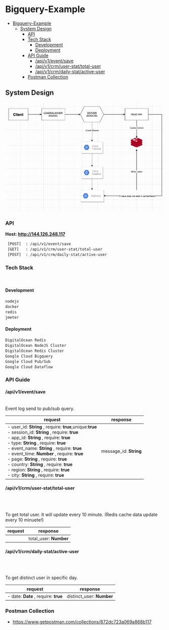 # Bigquery-Example

- [Bigquery-Example](#bigquery-example)
  * [System Design](#system-design)
    + [API](#api)
    + [Tech Stack](#tech-stack)
      - [Development](#development)
      - [Deployment](#deployment)
    + [API Guide](#api-guide)
      - [/api/v1/event/save](#-api-v1-event-save)
      - [/api/v1/crm/user-stat/total-user](#-api-v1-crm-user-stat-total-user)
      - [/api/v1/crm/daily-stat/active-user](#-api-v1-crm-daily-stat-active-user)
    + [Postman Collection](#postman-collection)




## System Design 


![](/docs/images/design.png)

### API 
**Host: http://144.126.248.117** 

```bash
 [POST]  : /api/v1/event/save
 [GET]   : /api/v1/crm/user-stat/total-user
 [POST]  : /api/v1/crm/daily-stat/active-user
```

### Tech Stack

<br/>

#### Development
```bash
nodejs
docker
redis
jmeter
```

#### Deployment
```bash
DigitalOcean Redis
DigitalOcean NodeJS Cluster
DigitalOcean Redis Cluster
Google Cloud Bigquery
Google Cloud Pub/Sub
Google Cloud Dataflow
```
### API Guide 

#### /api/v1/event/save
<br/>
Event log send to pub/sub query.

| request                                                      | response                         |
| ------------------------------------------------------------ | -------------------------------- |
| - user_id: **String** , require: **true**,unique:**true**  <br/> - session_id: **String** , require: **true** <br/> - app_id: **String** , require: **true** <br/>  - type: **String** , require: **true** <br/>  - event_name: **String** , require: **true** <br/>  - event_time: **Number** , require: **true** <br/> - page: **String** , require: **true** <br/>   - country: **String** , require: **true** <br/>  - region: **String** , require: **true** <br/>  - city: **String** , require: **true** <br/> | message_id: **String**  |


#### /api/v1/crm/user-stat/total-user

<br/>
<br/>

To get total user. It will update every 10 minute. (Redis cache data update every 10 minuete!)

| request                                                      | response                         |
| ------------------------------------------------------------ | -------------------------------- |
| | total_user: **Number** |


#### /api/v1/crm/daily-stat/active-user

<br/>
<br/>

To get distinct user in specific day. 

| request                                                      | response                         |
| ------------------------------------------------------------ | -------------------------------- |
|- date: **Date** , require: **true**  <br/> | distinct_user: **Number** |



### Postman Collection

- https://www.getpostman.com/collections/872dc723a069a868b117
